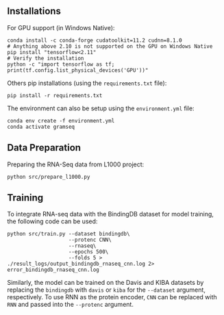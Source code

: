 ## Installations

For GPU support (in Windows Native):
```
conda install -c conda-forge cudatoolkit=11.2 cudnn=8.1.0
# Anything above 2.10 is not supported on the GPU on Windows Native
pip install "tensorflow<2.11"
# Verify the installation
python -c "import tensorflow as tf; print(tf.config.list_physical_devices('GPU'))"
```

Others pip installations (using the `requirements.txt` file):
```
pip install -r requirements.txt
```
The environment can also be setup using the `environment.yml` file:
```
conda env create -f environment.yml
conda activate gramseq
```

## Data Preparation
Preparing the RNA-Seq data from L1000 project:
```
python src/prepare_l1000.py
```

## Training
To integrate RNA-seq data with the BindingDB dataset for model training, the following code can be used:
```
python src/train.py --dataset bindingdb\
                    --protenc CNN\
                    --rnaseq\
                    --epochs 500\
                    --folds 5 > ./result_logs/output_bindingdb_rnaseq_cnn.log 2> error_bindingdb_rnaseq_cnn.log
```
Similarly, the model can be trained on the Davis and KIBA datasets by replacing the `bindingdb` with `davis` or `kiba` for the `--dataset` argument, respectively. To use RNN as the protein encoder, `CNN` can be replaced with `RNN` and passed into the `--protenc` argument.
